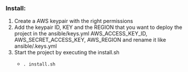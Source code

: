 ### Install:

1. Create a AWS keypair with the right permissions
2. Add the keypair ID, KEY and the REGION that you want to deploy the project in the ansible/keys.yml AWS_ACCESS_KEY_ID, AWS_SECRET_ACCESS_KEY, AWS_REGION and rename it like ansible/.keys.yml
3. Start the project by executing the install.sh 
   - <pre><code>. install.sh</pre></code>
